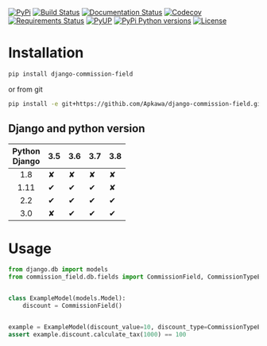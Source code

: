 [![PyPi](https://img.shields.io/pypi/v/django-commission-field.svg)](https://pypi.python.org/pypi/django-commission-field)
[![Build Status](https://travis-ci.org/Apkawa/django-commission-field.svg?branch=master)](https://travis-ci.org/Apkawa/django-commission-field)
[![Documentation Status](https://readthedocs.org/projects/django-commission-field/badge/?version=latest)](https://pytest-ngrok.readthedocs.io/en/latest/?badge=latest)
[![Codecov](https://codecov.io/gh/Apkawa/django-commission-field/branch/master/graph/badge.svg)](https://codecov.io/gh/Apkawa/django-commission-field)
[![Requirements Status](https://requires.io/github/Apkawa/django-commission-field/requirements.svg?branch=master)](https://requires.io/github/Apkawa/django-commission-field/requirements/?branch=master)
[![PyUP](https://pyup.io/repos/github/Apkawa/django-commission-field/shield.svg)](https://pyup.io/repos/github/Apkawa/django-commission-field)
[![PyPi Python versions](https://img.shields.io/pypi/pyversions/django-commission-field.svg)](https://pypi.python.org/pypi/django-commission-field)
[![License](https://img.shields.io/badge/license-MIT-blue.svg)](LICENSE)

# Installation

```bash
pip install django-commission-field
```

or from git

```bash
pip install -e git+https://githib.com/Apkawa/django-commission-field.git@master#egg=django-commission-field
```

## Django and python version

| Python<br/>Django | 3.5 | 3.6 | 3.7 | 3.8 |
|:-----------------:|-----|-----|-----|-----|
| 1.8               |  ✘  |  ✘  |  ✘  |  ✘  |
| 1.11              |  ✔  |  ✔  |  ✔  |  ✘  |
| 2.2               |  ✔  |  ✔  |  ✔  |  ✔  |
| 3.0               |  ✘  |  ✔  |  ✔  |  ✔  |


# Usage

```python
from django.db import models
from commission_field.db.fields import CommissionField, CommissionTypeEnum


class ExampleModel(models.Model):
    discount = CommissionField()


example = ExampleModel(discount_value=10, discount_type=CommissionTypeEnum.PERCENT)
assert example.discount.calculate_tax(1000) == 100
```
